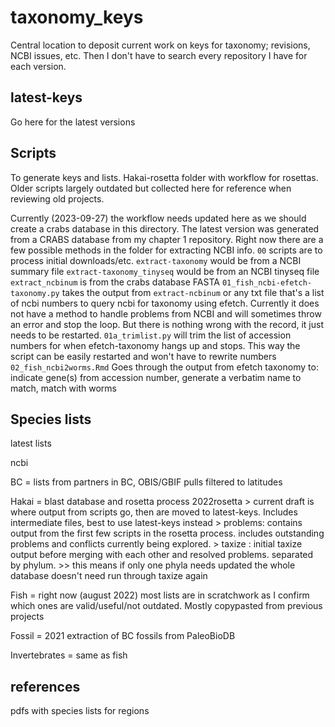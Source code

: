 # taxonomy_keys
Central location to deposit current work on keys for taxonomy; revisions, NCBI issues, etc. Then I don't have to search every repository I have for each version. 

## latest-keys
Go here for the latest versions



## Scripts 
To generate keys and lists.
Hakai-rosetta folder with workflow for rosettas. 
Older scripts largely outdated but collected here for reference when reviewing old projects.

Currently (2023-09-27) the workflow needs updated here as we should create a crabs database in this directory.
The latest version was generated from a CRABS database from my chapter 1 repository. 
Right now there are a few possible methods in the folder for extracting NCBI info.
	`00` scripts are to process initial downloads/etc. 
		`extract-taxonomy` would be from a NCBI summary file
		`extract-taxonomy_tinyseq` would be from an NCBI tinyseq file
		`extract_ncbinum` is from the crabs database FASTA
	`01_fish_ncbi-efetch-taxonomy.py` takes the output from `extract-ncbinum` or any txt file that's a list of ncbi numbers to query ncbi for taxonomy using efetch. Currently it does not have a method to handle problems from NCBI and will sometimes throw an error and stop the loop. But there is nothing wrong with the record, it just needs to be restarted.
	`01a_trimlist.py` will trim the list of accession numbers for when efetch-taxonomy hangs up and stops. This way the script can be easily restarted and won't have to rewrite numbers
	`02_fish_ncbi2worms.Rmd` Goes through the output from efetch taxonomy to: indicate gene(s) from accession number, generate a verbatim name to match, match with worms

## Species lists
latest lists

ncbi

BC = lists from partners in BC, OBIS/GBIF pulls filtered to latitudes

Hakai = blast database and rosetta process
	2022rosetta > current draft is where output from scripts go, then are moved to latest-keys. Includes intermediate files, best to use latest-keys instead
	> problems: contains output from the first few scripts in the rosetta process. includes outstanding problems and conflicts currently being explored.
	> taxize : initial taxize output before merging with each other and resolved problems. separated by phylum. >> this means if only one phyla needs updated the whole database doesn't need run through taxize again
	
Fish = right now (august 2022) most lists are in scratchwork as I confirm which ones are valid/useful/not outdated. Mostly copypasted from previous projects

Fossil = 2021 extraction of BC fossils from PaleoBioDB

Invertebrates = same as fish

	
## references

pdfs with species lists for regions

